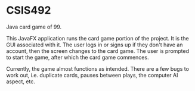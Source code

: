 # CSIS492
Java card game of 99.

This JavaFX application runs the card game portion of the project. It is the GUI associated with it.
The user logs in or signs up if they don't have an account, then the screen changes to the card game. The user is prompted
  to start the game, after which the card game commences.
  
Currently, the game almost functions as intended. There are a few bugs to work out, i.e. duplicate cards, pauses between plays,
  the computer AI aspect, etc.
